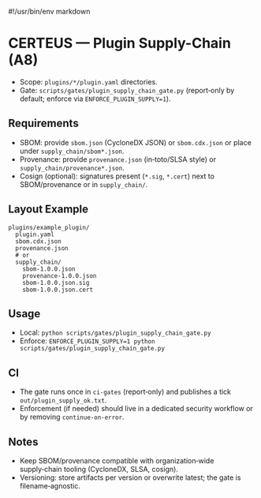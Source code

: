 #!/usr/bin/env markdown

# CERTEUS — Plugin Supply-Chain (A8)

- Scope: `plugins/*/plugin.yaml` directories.
- Gate: `scripts/gates/plugin_supply_chain_gate.py` (report‑only by default; enforce via `ENFORCE_PLUGIN_SUPPLY=1`).

## Requirements

- SBOM: provide `sbom.json` (CycloneDX JSON) or `sbom.cdx.json` or place under `supply_chain/sbom*.json`.
- Provenance: provide `provenance.json` (in‑toto/SLSA style) or `supply_chain/provenance*.json`.
- Cosign (optional): signatures present (`*.sig`, `*.cert`) next to SBOM/provenance or in `supply_chain/`.

## Layout Example

```text
plugins/example_plugin/
  plugin.yaml
  sbom.cdx.json
  provenance.json
  # or
  supply_chain/
    sbom-1.0.0.json
    provenance-1.0.0.json
    sbom-1.0.0.json.sig
    sbom-1.0.0.json.cert
```

## Usage

- Local: `python scripts/gates/plugin_supply_chain_gate.py`
- Enforce: `ENFORCE_PLUGIN_SUPPLY=1 python scripts/gates/plugin_supply_chain_gate.py`

## CI

- The gate runs once in `ci-gates` (report‑only) and publishes a tick `out/plugin_supply_ok.txt`.
- Enforcement (if needed) should live in a dedicated security workflow or by removing `continue-on-error`.

## Notes

- Keep SBOM/provenance compatible with organization‑wide supply‑chain tooling (CycloneDX, SLSA, cosign).
- Versioning: store artifacts per version or overwrite latest; the gate is filename‑agnostic.
